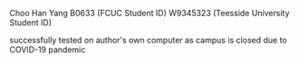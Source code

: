 Choo Han Yang
B0633 (FCUC Student ID)
W9345323 (Teesside University Student ID)

successfully tested on author's own computer as campus is closed due to COVID-19 pandemic
